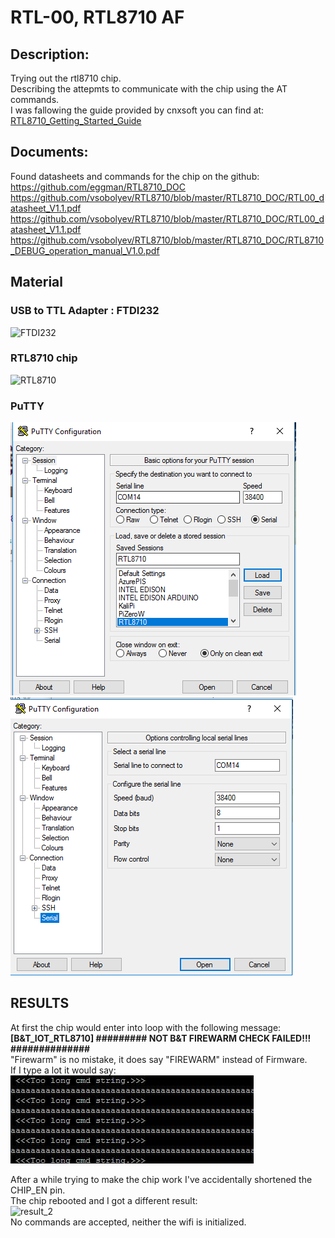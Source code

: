 # RTL-00, RTL8710 AF  
## Description:  
Trying out the rtl8710 chip.  
Describing the attepmts to communicate with the chip using the AT commands.  
I was fallowing the guide provided by cnxsoft you can find at:  
[RTL8710_Getting_Started_Guide](http://www.cnx-software.com/2016/08/18/getting-started-with-bt-rtl-00-rtl8710-module-serial-console-at-commands-and-esp8266-pin-to-pin-compatibility/)
## Documents:  
Found datasheets and commands for the chip on the github:  
<a name="eggman">https://github.com/eggman/RTL8710_DOC</a>  
<a name="RTL00_datasheet_V1.0" target="_blank">https://github.com/vsobolyev/RTL8710/blob/master/RTL8710_DOC/RTL00_datasheet_V1.1.pdf</a>  
<a name="RTL01_datasheet_V1.1" target="_blank">https://github.com/vsobolyev/RTL8710/blob/master/RTL8710_DOC/RTL00_datasheet_V1.1.pdf</a>  
<a name="RTL8710_DEBUG_operation_manual_V1.0" target="_blank">https://github.com/vsobolyev/RTL8710/blob/master/RTL8710_DOC/RTL8710_DEBUG_operation_manual_V1.0.pdf</a>  

## Material  
### USB to TTL Adapter : FTDI232  
![FTDI232](imgs/IMG_20170409_143442.jpg)  
### RTL8710 chip  
![RTL8710](imgs/IMG_20170409_151258.jpg)  
### PuTTY
![1](imgs/putty_configuration.png)
![2](imgs/putty_configuration_2.png)  

## RESULTS  
At first the chip would enter into loop with the following message:  
**[B&T_IOT_RTL8710] ######### NOT B&T FIREWARM CHECK FAILED!!! ##############**  
"Firewarm" is no mistake, it does say "FIREWARM" instead of Firmware.  
If I type a lot it would say:  
![string_too_long](imgs/photo_2017-04-08_10-14-23.jpg)  
  
 After a while trying to make the chip work I've accidentally shortened the CHIP_EN pin.  
 The chip rebooted and I got a different result:  
 ![result_2](D:\Usuario\Dropbox\RTL8710\imgs\result_2.png)  
 No commands are accepted, neither the wifi is initialized.

